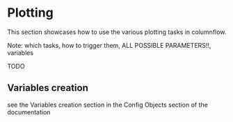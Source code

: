 # Plotting

This section showcases how to use the various plotting tasks in columnflow.

Note: which tasks, how to trigger them, ALL POSSIBLE PARAMETERS!!, variables

TODO

## Variables creation

see the Variables creation section in the Config Objects section of the documentation
